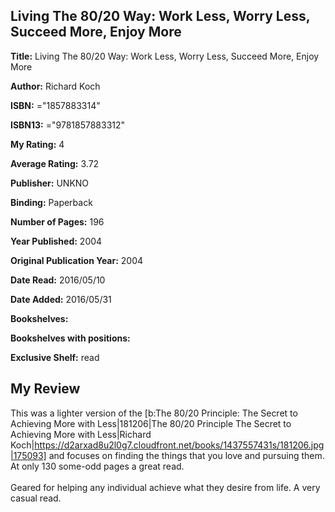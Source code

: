 ## Living The 80/20 Way: Work Less, Worry Less, Succeed More, Enjoy More

**Title:** Living The 80/20 Way: Work Less, Worry Less, Succeed More, Enjoy More

**Author:** Richard Koch

**ISBN:** ="1857883314"

**ISBN13:** ="9781857883312"

**My Rating:** 4

**Average Rating:** 3.72

**Publisher:** UNKNO

**Binding:** Paperback

**Number of Pages:** 196

**Year Published:** 2004

**Original Publication Year:** 2004

**Date Read:** 2016/05/10

**Date Added:** 2016/05/31

**Bookshelves:** 

**Bookshelves with positions:** 

**Exclusive Shelf:** read


## My Review

This was a lighter version of the [b:The 80/20 Principle: The Secret to Achieving More with Less|181206|The 80/20 Principle  The Secret to Achieving More with Less|Richard Koch|https://d2arxad8u2l0g7.cloudfront.net/books/1437557431s/181206.jpg|175093] and focuses on finding the things that you love and pursuing them. At only 130 some-odd pages a great read.<br/><br/>Geared for helping any individual achieve what they desire from life. A very casual read.
